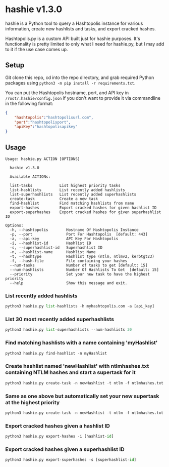 # hashie v1.3.0

hashie is a Python tool to query a Hashtopolis instance for various information, create new hashlists and tasks, and export cracked hashes.

Hashtopolis.py is a custom API built just for hashie purposes. It's functionality is pretty limited to only what I need for hashie.py, but I may add to it if the use case comes up.

## Setup

Git clone this repo, cd into the repo directory, and grab required Python packages using ```python3 -m pip install -r requirements.txt```.

You can put the Hashtopolis hostname, port, and API key in ```/root/.hashie/config.json``` if you don't want to provide it via commandline in the following format:

```json
{
    "hashtopolis":"hashtopolisurl.com",
    "port":"hashtopolisport",
    "apiKey":"hashtopolisapikey"
}
```

## Usage
```
Usage: hashie.py ACTION [OPTIONS]

  hashie v1.3.0

  Available ACTIONs:

  list-tasks            List highest priority tasks
  list-hashlists        List recently added hashlists
  list-superhashlists   List recently added superhashlists
  create-task           Create a new task
  find-hashlist         Find matching hashlists from name
  export-hashes         Export cracked hashes for given hashlist ID
  export-superhashes    Export cracked hashes for given superhashlist ID
  
Options:
  -h, --hashtopolis        Hostname Of Hashtopolis Instance
  -p, --port               Port For Hashtopolis  [default: 443]
  -a, --api-key            API Key For Hashtopolis
  -i, --hashlist-id        Hashlist ID
  -s, --superhashlist-id   Superhashlist ID
  -n, --hashlist-name      Hashlist Name
  -t, --hashtype           Hashlist type (ntlm, ntlmv2, kerbtgt23)
  -f, --hash-file          File containing your hashes
  --num-tasks              Number of tasks to get [default: 15]
  --num-hashlists          Number Of Hashlists To Get  [default: 15]
  --priority               Set your new task to have the highest priority
  --help                   Show this message and exit.
```
### List recently added hashlists
```python
python3 hashie.py list-hashlists -h myhashtopolis.com -a [api_key]
```
### List 30 most recently added superhashlists
```python
python3 hashie.py list-superhashlists --num-hashlists 30
```
### Find matching hashlists with a name containing 'myHashlist'
```python
python3 hashie.py find-hashlist -n myHashlist
```
### Create hashlist named 'newHashlist' with ntlmhashes.txt containing NTLM hashes and start a supertask for it
```python
python3 hashie.py create-task -n newHashlist -t ntlm -f ntlmhashes.txt
```
### Same as one above but automatically set your new supertask at the highest priority
```python
python3 hashie.py create-task -n newHashlist -t ntlm -f ntlmhashes.txt
```
### Export cracked hashes given a hashlist ID
```python
python3 hashie.py export-hashes -i [hashlist-id]
```
### Export cracked hashes given a superhashlist ID
```python
python3 hashie.py export-superhashes -s [superhashlist-id]
```
